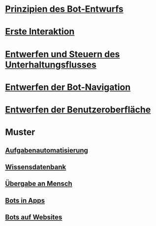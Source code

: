 # [Prinzipien des Bot-Entwurfs](../bot-service-design-principles.md)
# [Erste Interaktion](../bot-service-design-first-interaction.md)
# [Entwerfen und Steuern des Unterhaltungsflusses](../bot-service-design-conversation-flow.md)
# [Entwerfen der Bot-Navigation](../bot-service-design-navigation.md)
# [Entwerfen der Benutzeroberfläche](../bot-service-design-user-experience.md)
# Muster
## [Aufgabenautomatisierung](../bot-service-design-pattern-task-automation.md)
## [Wissensdatenbank](../bot-service-design-pattern-knowledge-base.md)
## [Übergabe an Mensch](../bot-service-design-pattern-handoff-human.md)
## [Bots in Apps](../bot-service-design-pattern-embed-app.md)
## [Bots auf Websites](../bot-service-design-pattern-embed-web-site.md)
